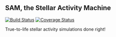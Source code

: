 ## SAM, the Stellar Activity Machine

[![Build Status](https://travis-ci.org/j-faria/SAM.svg?branch=master)](https://travis-ci.org/j-faria/SAM)
[![Coverage Status](https://coveralls.io/repos/github/j-faria/SAM/badge.svg)](https://coveralls.io/github/j-faria/SAM)

True-to-life stellar activity simulations done right! 

